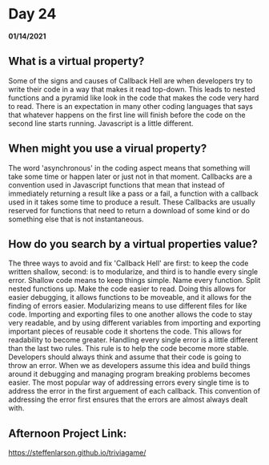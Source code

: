 # Day 24
__01/14/2021__

## What is a virtual property?

Some of the signs and causes of Callback Hell are when developers try to write their code in a way that makes it read top-down. This leads to nested functions and a pyramid like look in the code that makes the code very hard to read. There is an expectation in many other coding languages that says that whatever happens on the first line will finish before the code on the second line starts running. Javascript is a little different.


## When might you use a virual property?

The word 'asynchronous' in the coding aspect means that something will take some time or happen later or just not in that moment. Callbacks are a convention used in Javascript functions that mean that instead of immediately returning a result like a pass or a fail, a function with a callback used in it takes some time to produce a result. These Callbacks are usually reserved for functions that need to return a download of some kind or do something else that is not instantaneous.


## How do you search by a virtual properties value?

The three ways to avoid and fix 'Callback Hell' are first: to keep the code written shallow, second: is to modularize, and third is to handle every single error. Shallow code means to keep things simple. Name every function. Split nested functions up. Make the code easier to read. Doing this allows for easier debugging, it allows functions to be moveable, and it allows for the finding of errors easier. Modularizing means to use different files for like code. Importing and exporting files to one another allows the code to stay very readable, and by using different variables from importing and exporting important pieces of reusable code it shortens the code. This allows for readability to become greater. Handling every single error is a little different than the last two rules. This rule is to help the code become more stable. Developers should always think and assume that their code is going to throw an error. When we as developers assume this idea and build things around it debugging and managing program breaking problems becomes easier. The most popular way of addressing errors every single time is to address the error in the first arguement of each callback. This convention of addressing the error first ensures that the errors are almost always dealt with.


## Afternoon Project Link:
https://steffenlarson.github.io/triviagame/